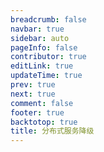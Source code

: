 ```yaml
---
breadcrumb: false
navbar: true
sidebar: auto
pageInfo: false
contributor: true
editLink: true
updateTime: true
prev: true
next: true
comment: false
footer: true
backtotop: true
title: 分布式服务降级
---
```

